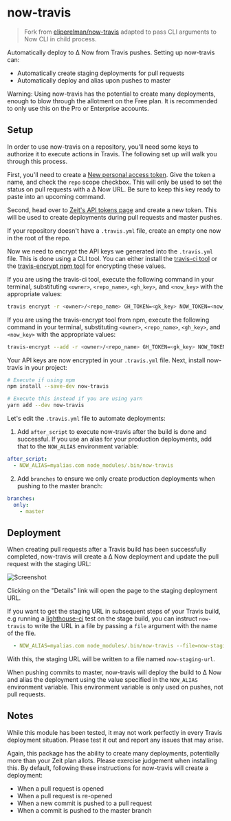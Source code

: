 # now-travis

> Fork from [eliperelman/now-travis](https://github.com/eliperelman/now-travis) adapted to pass CLI arguments to Now CLI in child process.

Automatically deploy to ∆ Now from Travis pushes. Setting up now-travis can:

- Automatically create staging deployments for pull requests
- Automatically deploy and alias upon pushes to master

Warning: Using now-travis has the potential to create many deployments, enough to blow
through the allotment on the Free plan. It is recommended to only use this on the Pro or
Enterprise accounts.

## Setup

In order to use now-travis on a repository, you'll need some keys to authorize it to execute
actions in Travis. The following set up will walk you through this process.

First, you'll need to create a [New personal access token](https://github.com/settings/tokens/new). Give
the token a name, and check the `repo` scope checkbox. This will only be used to set the status on pull requests
with a ∆ Now URL. Be sure to keep this key ready to paste into an upcoming command.

Second, head over to [Zeit's API tokens page](https://zeit.co/account#api-tokens) and create a new token. This
will be used to create deployments during pull requests and master pushes.

If your repository doesn't have a `.travis.yml` file, create an empty one now in the root of the repo.
 
Now we need to encrypt the API keys we generated into the `.travis.yml` file. This is done using a CLI tool. You can
either install the [travis-ci tool](https://github.com/travis-ci/travis.rb) or the [travis-encrypt npm tool](https://www.npmjs.com/package/travis-encrypt)
for encrypting these values.

If you are using the travis-ci tool, execute the following command in your terminal, substituting `<owner>`, `<repo_name>`,
`<gh_key>`, and `<now_key>` with the appropriate values:

```sh
travis encrypt -r <owner>/<repo_name> GH_TOKEN=<gk_key> NOW_TOKEN=<now_key> --add
```

If you are using the travis-encrypt tool from npm, execute the following command in your terminal, substituting `<owner>`, `<repo_name>`,
`<gh_key>`, and `<now_key>` with the appropriate values: 

```sh
travis-encrypt --add -r <owner>/<repo_name> GH_TOKEN=<gk_key> NOW_TOKEN=<now_key>
```

Your API keys are now encrypted in your `.travis.yml` file. Next, install now-travis in your project:

```sh
# Execute if using npm
npm install --save-dev now-travis

# Execute this instead if you are using yarn
yarn add --dev now-travis
```

Let's edit the `.travis.yml` file to automate deployments:

1. Add `after_script` to execute now-travis after the build is done and successful. If you use an alias for
your production deployments, add that to the `NOW_ALIAS` environment variable:

```yaml
after_script:
  - NOW_ALIAS=myalias.com node_modules/.bin/now-travis
```

2. Add `branches` to ensure we only create production deployments when pushing to the master branch:

```yaml
branches:
  only:
    - master
```

## Deployment

When creating pull requests after a Travis build has been successfully completed, now-travis will create a ∆ Now deployment
and update the pull request with the staging URL:

![Screenshot](screenshot.png)

Clicking on the "Details" link will open the page to the staging deployment URL.

If you want to get the staging URL in subsequent steps of your Travis build, e.g running a [lighthouse-ci](https://github.com/ebidel/lighthouse-ci) test on the stage build, you can instruct `now-travis` to write the URL in a file by passing a `file` argument with the name of the file.

```yaml
  - NOW_ALIAS=myalias.com node_modules/.bin/now-travis --file=now-staging-url
```

With this, the staging URL will be written to a file named `now-staging-url`.

When pushing commits to master, now-travis will deploy the build to ∆ Now and alias the deployment using the value specified
in the `NOW_ALIAS` environment variable. This environment variable is only used on pushes, not pull requests.

## Notes

While this module has been tested, it may not work perfectly in every Travis deployment situation. Please test
it out and report any issues that may arise.

Again, this package has the ability to create many deployments, potentially more than your Zeit plan allots. Please
exercise judgement when installing this. By default, following these instructions for now-travis will create a deployment:

- When a pull request is opened
- When a pull request is re-opened
- When a new commit is pushed to a pull request
- When a commit is pushed to the master branch
